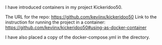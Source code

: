 I have introduced containers in my project Kickeridoo50.

The URL for the repo: https://github.com/keviinx/kickeridoo50
Link to the instruction for running the project in a container: https://github.com/keviinx/kickeridoo50#using-as-docker-container

I have also placed a copy of the docker-compose.yml in the directory.
